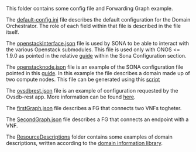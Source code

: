 This folder contains some config file and Forwarding Graph example.

The [default-config.ini](https://github.com/netgroup-polito/frog4-openstack-do/blob/master/config/default-config.ini) file describes the default configuration for the Domain Orchestrator. The role of each field within that file is described in the file itself.

The [openstackInterface.json](https://github.com/netgroup-polito/frog4-openstack-do/blob/master/config/openstackInterface.json) file is used by SONA to be able to interact with the various Openstack submodules. This file is used only with ONOS <= 1.9.0 as pointed in the relative [guide](https://github.com/netgroup-polito/frog4-openstack-do/blob/master/README_ONOS.md) within the Sona Configuration section.

The [openstacknode.json](https://github.com/netgroup-polito/frog4-openstack-do/blob/master/config/openstacknode.json) file is an example of the SONA configuration file pointed in this [guide](https://github.com/netgroup-polito/frog4-openstack-do/blob/master/README_ONOS.md). In this example the file describes a domain made up of two compute nodes. This file can be generated using this [script](https://github.com/netgroup-polito/frog4-openstack-do/blob/master/scripts/Generate_sona_openstack_conf.sh)

The [ovsdbrest.json](https://github.com/netgroup-polito/frog4-openstack-do/blob/master/config/ovsdbrest.json) file is an example of configuration requested by the Ovsdb-rest app. More information can be found [here](https://github.com/netgroup-polito/onos-applications/tree/master/ovsdb-rest).

The [firstGraph.json](https://github.com/netgroup-polito/frog4-openstack-do/blob/master/config/firstGraph.json) file describes a FG that connects two VNFs togheter.

The [SecondGraph.json](https://github.com/netgroup-polito/frog4-openstack-do/blob/master/config/SecondGraph.json) file describes a FG that connects an endpoint with a VNF.

The [ResourceDescriptions](https://github.com/netgroup-polito/frog4-openstack-do/tree/master/config/ResourceDescriptions) folder contains some examples of domain descriptions, written according to the [domain information library](https://github.com/netgroup-polito/domain-information-library).

